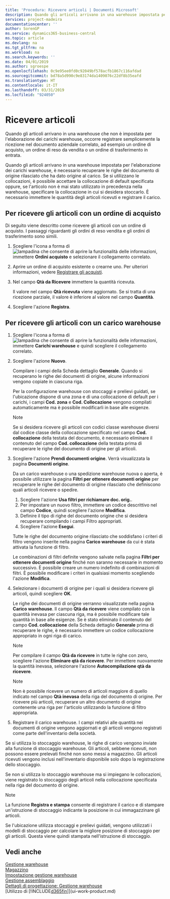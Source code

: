 ```yaml
---
title: 'Procedura: Ricevere articoli | Documenti Microsoft'
description: Quando gli articoli arrivano in una warehouse impostata per l'elaborazione dei carichi warehouse, è necessario recuperare le righe del documento di origine rilasciato che ha dato origine al carico.
services: project-madeira
documentationcenter: ''
author: SorenGP
ms.service: dynamics365-business-central
ms.topic: article
ms.devlang: na
ms.tgt_pltfrm: na
ms.workload: na
ms.search.keywords: ''
ms.date: 04/01/2019
ms.author: sgroespe
ms.openlocfilehash: 0c9e95ee0fd0c92049bf578acfb1867c116afdad
ms.sourcegitcommit: bd78a5d990c9e83174da1409076c22df8b35eafd
ms.translationtype: HT
ms.contentlocale: it-IT
ms.lasthandoff: 03/31/2019
ms.locfileid: "924050"
---
```

# <a name="receive-items"></a>Ricevere articoli
Quando gli articoli arrivano in una warehouse che non è impostata per l'elaborazione dei carichi warehouse, occorre registrare semplicemente la ricezione nel documento aziendale correlato, ad esempio un ordine di acquisto, un ordine di reso da vendita o un ordine di trasferimento in entrata.

Quando gli articoli arrivano in una warehouse impostata per l'elaborazione dei carichi warehouse, è necessario recuperare le righe del documento di origine rilasciato che ha dato origine al carico. Se si utilizzano le collocazioni, è possibile accettare la collocazione di default specificata oppure, se l'articolo non è mai stato utilizzato in precedenza nella warehouse, specificare la collocazione in cui si desidera stoccarlo. È necessario immettere le quantità degli articoli ricevuti e registrare il carico.  

## <a name="to-receive-items-with-a-purchase-order"></a>Per ricevere gli articoli con un ordine di acquisto
Di seguito viene descritto come ricevere gli articoli con un ordine di acquisto. I passaggi riguardanti gli ordini di reso vendita e gli ordini di trasferimento sono simili.  
1. Scegliere l'icona a forma di ![lampadina che consente di aprire la funzionalità delle informazioni](media/ui-search/search_small.png "Informazioni sull'operazione che si desidera eseguire"), immettere **Ordini acquisto** e selezionare il collegamento correlato.
2. Aprire un ordine di acquisto esistente o crearne uno. Per ulteriori informazioni, vedere [Registrare gli acquisti](purchasing-how-record-purchases.md).
3. Nel campo **Qtà da Ricevere** immettere la quantità ricevuta.

    Il valore nel campo **Qtà ricevuta** viene aggiornato. Se si tratta di una ricezione parziale, il valore è inferiore al valore nel campo **Quantità**.
4. Scegliere l'azione **Registra**.

## <a name="to-receive-items-with-a-warehouse-receipt"></a>Per ricevere gli articoli con un carico warehouse
1.  Scegliere l'icona a forma di ![lampadina che consente di aprire la funzionalità delle informazioni](media/ui-search/search_small.png "Informazioni sull'operazione che si desidera eseguire"), immettere **Carichi warehouse** e quindi scegliere il collegamento correlato.  
2.  Scegliere l'azione **Nuovo**.  

    Compilare i campi della Scheda dettaglio **Generale**. Quando si recuperano le righe dei documenti di origine, alcune informazioni vengono copiate in ciascuna riga.  

    Per la configurazione warehouse con stoccaggi e prelievi guidati, se l'ubicazione dispone di una zona e di una collocazione di default per i carichi, i campi **Cod. zona** e **Cod. Collocazione** vengono compilati automaticamente ma è possibile modificarli in base alle esigenze.  

    > [!NOTE]  
    >  Se si desidera ricevere gli articoli con codici classe warehouse diversi dal codice classe della collocazione specificato nel campo **Cod. collocazione** della testata del documento, è necessario eliminare il contenuto del campo **Cod. collocazione** della testata prima di recuperare le righe del documento di origine per gli articoli.  
3.  Scegliere l'azione **Prendi documenti origine**. Verrà visualizzata la pagina **Documenti origine**.

    Da un carico warehouse o una spedizione warehouse nuova o aperta, è possibile utilizzare la pagina **Filtri per ottenere documenti origine** per recuperare le righe del documento di origine rilasciato che definiscono quali articoli ricevere o spedire.

    1. Scegliere l'azione **Usa filtri per richiamare doc. orig.**.  
    2. Per impostare un nuovo filtro, immettere un codice descrittivo nel campo **Codice**, quindi scegliere l'azione **Modifica**.  
    3. Definire il tipo di righe del documento origine che si desidera recuperare compilando i campi Filtro appropriati.  
    4. Scegliere l'azione **Esegui**.  

    Tutte le righe del documento origine rilasciato che soddisfano i criteri di filtro vengono inserite nella pagina **Carico warehouse** da cui è stata attivata la funzione di filtro.  

    Le combinazioni di filtri definite vengono salvate nella pagina **Filtri per ottenere documenti origine** finché non saranno necessarie in momento successivo. È possibile creare un numero indefinito di combinazioni di filtri. È possibile modificare i criteri in qualsiasi momento scegliendo l'azione **Modifica**.

4.  Selezionare i documenti di origine per i quali si desidera ricevere gli articoli, quindi scegliere **OK**.  

    Le righe dei documenti di origine verranno visualizzate nella pagina **Carico warehouse**. Il campo **Qtà da ricevere** viene compilato con la quantità inevasa per ciascuna riga, ma è possibile modificare tale quantità in base alle esigenze. Se è stato eliminato il contenuto del campo **Cod. collocazione** della Scheda dettaglio **Generale** prima di recuperare le righe, è necessario immettere un codice collocazione appropriato in ogni riga di carico.  

    > [!NOTE]  
    >  Per compilare il campo **Qtà da ricevere** in tutte le righe con zero, scegliere l'azione **Eliminare qtà da ricevere**. Per immettere nuovamente la quantità inevasa, selezionare l'azione **Autocompilazione qtà da ricevere**.  

    > [!NOTE]  
    >  Non è possibile ricevere un numero di articoli maggiore di quello indicato nel campo **Qtà inevasa** della riga del documento di origine. Per ricevere più articoli, recuperare un altro documento di origine contenente una riga per l'articolo utilizzando la funzione di filtro appropriata.  

5.  Registrare il carico warehouse. I campi relativi alle quantità nei documenti di origine vengono aggiornati e gli articoli vengono registrati come parte dell'inventario della società.  

Se si utilizza lo stoccaggio warehouse, le righe di carico vengono inviate alla funzione di stoccaggio warehouse. Gli articoli, sebbene ricevuti, non possono essere prelevati finché non sono messi a magazzino. Gli articoli ricevuti vengono inclusi nell'inventario disponibile solo dopo la registrazione dello stoccaggio.  

Se non si utilizza lo stoccaggio warehouse ma si impiegano le collocazioni, viene registrato lo stoccaggio degli articoli nella collocazione specificata nella riga del documento di origine.  

> [!NOTE]  
>  La funzione **Registra e stampa** consente di registrare il carico e di stampare un'istruzione di stoccaggio indicante la posizione in cui immagazzinare gli articoli.  
>   
>  Se l'ubicazione utilizza stoccaggi e prelievi guidati, vengono utilizzati i modelli di stoccaggio per calcolare la migliore posizione di stoccaggio per gli articoli. Questa viene quindi stampata nell'istruzione di stoccaggio.  

## <a name="see-also"></a>Vedi anche  
[Gestione warehouse](warehouse-manage-warehouse.md)  
[Magazzino](inventory-manage-inventory.md)  
[Impostazione gestione warehouse](warehouse-setup-warehouse.md)     
[Gestione assemblaggio](assembly-assemble-items.md)    
[Dettagli di progettazione: Gestione warehouse](design-details-warehouse-management.md)  
[Utilizzo di [!INCLUDE[d365fin](includes/d365fin_md.md)]](ui-work-product.md)
